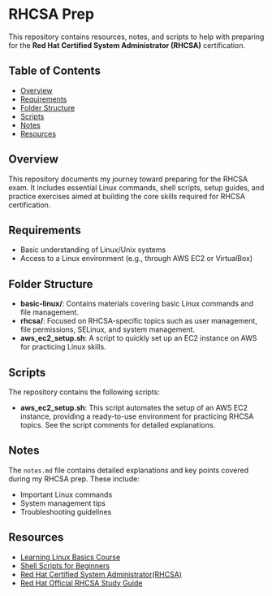 # RHCSA Prep

This repository contains resources, notes, and scripts to help with preparing for the **Red Hat Certified System Administrator (RHCSA)** certification.

## Table of Contents
- [Overview](#overview)
- [Requirements](#requirements)
- [Folder Structure](#folder-structure)
- [Scripts](#scripts)
- [Notes](#notes)
- [Resources](#resources)

## Overview
This repository documents my journey toward preparing for the RHCSA exam. It includes essential Linux commands, shell scripts, setup guides, and practice exercises aimed at building the core skills required for RHCSA certification.

## Requirements
- Basic understanding of Linux/Unix systems
- Access to a Linux environment (e.g., through AWS EC2 or VirtualBox)

## Folder Structure
- **basic-linux/**: Contains materials covering basic Linux commands and file management.
- **rhcsa/**: Focused on RHCSA-specific topics such as user management, file permissions, SELinux, and system management.
- **aws_ec2_setup.sh**: A script to quickly set up an EC2 instance on AWS for practicing Linux skills.

## Scripts
The repository contains the following scripts:
- **aws_ec2_setup.sh**: This script automates the setup of an AWS EC2 instance, providing a ready-to-use environment for practicing RHCSA topics. See the script comments for detailed explanations.

## Notes
The `notes.md` file contains detailed explanations and key points covered during my RHCSA prep. These include:
- Important Linux commands
- System management tips
- Troubleshooting guidelines

## Resources
- [Learning Linux Basics Course](https://www.redhat.com/en/services/training/ex200-red-hat-certified-system-administrator-exam)
- [Shell Scripts for Beginners](https://learn.kodekloud.com/user/courses/shell-scripts-for-beginners)
- [Red Hat Certified System Administrator(RHCSA)](https://learn.kodekloud.com/user/courses/red-hat-certified-system-administrator-rhcsa)
- [Red Hat Official RHCSA Study Guide](https://www.redhat.com/en/services/training/ex200-red-hat-certified-system-administrator-rhcsa-exam)
